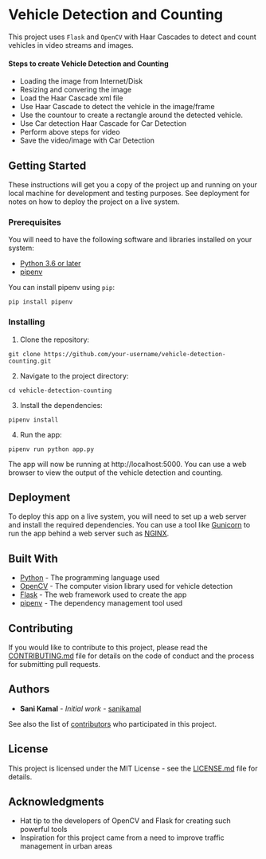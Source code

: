 # Vehicle Detection and Counting

This project uses `Flask` and `OpenCV` with Haar Cascades to detect and count vehicles in video streams and images.

#### Steps to create Vehicle Detection and Counting
- Loading the image from Internet/Disk
- Resizing and convering the image
- Load the Haar Cascade xml file
- Use Haar Cascade to detect the vehicle in the image/frame
- Use the countour to create a rectangle around the detected vehicle.
- Use Car detection Haar Cascade for Car Detection
- Perform above steps for video
- Save the video/image with Car Detection

## Getting Started

These instructions will get you a copy of the project up and running on your local machine for development and testing purposes. See deployment for notes on how to deploy the project on a live system.

### Prerequisites

You will need to have the following software and libraries installed on your system:

- [Python 3.6 or later](https://www.python.org/downloads/)
- [pipenv](https://pypi.org/project/pipenv/)

You can install pipenv using `pip`:

`pip install pipenv`


### Installing

1. Clone the repository:

`git clone https://github.com/your-username/vehicle-detection-counting.git`

2. Navigate to the project directory:

`cd vehicle-detection-counting`

3. Install the dependencies:

`pipenv install`

4. Run the app:

`pipenv run python app.py`

The app will now be running at http://localhost:5000. You can use a web browser to view the output of the vehicle detection and counting.

## Deployment

To deploy this app on a live system, you will need to set up a web server and install the required dependencies. You can use a tool like [Gunicorn](https://gunicorn.org/) to run the app behind a web server such as [NGINX](https://www.nginx.com/).

## Built With

* [Python](https://www.python.org/) - The programming language used
* [OpenCV](https://opencv.org/) - The computer vision library used for vehicle detection
* [Flask](https://flask.palletsprojects.com/) - The web framework used to create the app
* [pipenv](https://pipenv.pypa.io/en/latest/) - The dependency management tool used

## Contributing

If you would like to contribute to this project, please read the [CONTRIBUTING.md](CONTRIBUTING.md) file for details on the code of conduct and the process for submitting pull requests.


## Authors

* **Sani Kamal** - *Initial work* - [sanikamal](https://github.com/sanikamal)

See also the list of [contributors](https://github.com/sanikamal/vehicle-detection-counting/contributors) who participated in this project.

## License

This project is licensed under the MIT License - see the [LICENSE.md](LICENSE.md) file for details.

## Acknowledgments

* Hat tip to the developers of OpenCV and Flask for creating such powerful tools
* Inspiration for this project came from a need to improve traffic management in urban areas

